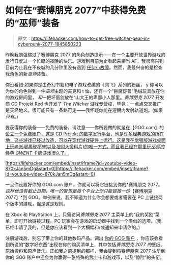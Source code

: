# 如何在“赛博朋克 2077”中获得免费的“巫师”装备

> 原文：<https://lifehacker.com/how-to-get-free-witcher-gear-in-cyberpunk-2077-1845850223>

昨晚我勉强熬过了赛博朋克 2077 的角色创造提示——在一个主要开放世界游戏的发行日度过一个忙碌的夜晚的快乐。游戏到目前为止看起来相当 AF，我很高兴到目前为止我在不夜城的几分钟里没有遇到 [任何小故障](https://kotaku.com/cyberpunk-2077-is-looking-rough-on-ps4-and-xbox-one-at-1845848627)。然而，我最兴奋的是检查我角色的新*巫师*装备。



你没看错:如果你是由奇幻书籍和电子游戏改编的《网飞》系列的粉丝， y 你可以为你的角色得到一件*巫师*主题的夹克和 t 恤，还有一个“巨魔舒普”毛绒玩具放在你的游戏房间里， *和*一把坏蛋剑放在“山大王的卑鄙小人那里。*赛博朋克 2077* 开发商 CD Projekt Red 也开发了 *The Witcher* 游戏专营权，毕竟；一点点交叉推广是天经地义。很可能只有一条路可走——我怀疑你能在短期内发射轨道炮。(如果*只有*。)

要获得你的装备——免费的装备，请注意——你所要做的就是在【GOG.com】的 [设立一个免费账户，这是 CD Projekt 的数字发行平台，也是许多经典游戏的所在地，这些游戏已经过改造，可以在现代游戏硬件上运行。这是我在增强版游戏桌面上玩老派*暗黑破坏神*(以及*地狱火*资料片)的唯一方式，而且我已经在那里玩*巫师的*经典 *GWENT* 卡牌游戏很久了。](https://www.gog.com/)

 [https://lifehacker.com/embed/inset/iframe?id=youtube-video-870kJan5mDg&start=0](https://lifehacker.com/embed/inset/iframe?id=youtube-video-870kJan5mDg&start=0) 

一旦你设置好你的 GOG.com 账户，你就可以将它链接到你的*赛博朋克 2077。*这样做没有截止日期，唯一的警告是每个平台上你只能链接一份*【赛博朋克 2077】*到 GOG。举例来说，我不知道为什么你会想要或者需要在 PC 上链接两个版本的游戏，但是这是规则。

在 Xbox 和 PlayStation 上，只需访问*赛博朋克 2077* 主菜单上的“我的奖励”菜单，即可开始链接过程。PC 玩家会在游戏的启动器中找到一个类似的选项。(我已经申请了我的，但是你应该看到一个大横幅和/或通知来申请你的。)

注册游戏后，别忘了带上你的其他数码产品。调出 [你的 GOG 账户](https://www.gog.com/account) ，你应该会看到所说的“数字好东西”出现在你的购买清单上，其中包括*赛博朋克 2077 的*壁纸、原始资料和原声音乐。正如我之前提到的那样，我会提到将赛博朋克 2077 注册到你的 GOG 账户中还会为你赢得一张特殊的武士卡和游戏币，以及“惊险”的头衔。